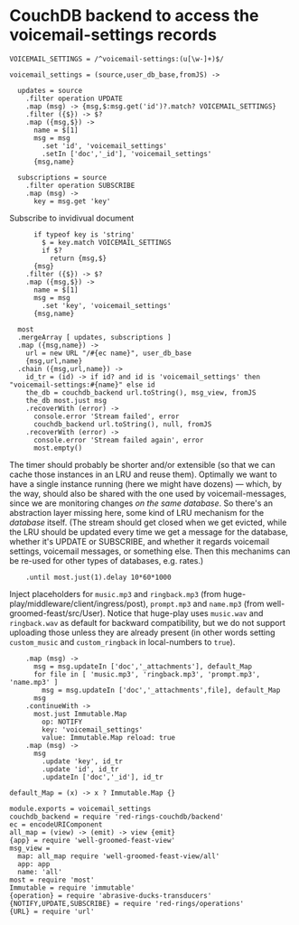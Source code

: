 CouchDB backend to access the voicemail-settings records
========================================================

    VOICEMAIL_SETTINGS = /^voicemail-settings:(u[\w-]+)$/

    voicemail_settings = (source,user_db_base,fromJS) ->

      updates = source
        .filter operation UPDATE
        .map (msg) -> {msg,$:msg.get('id')?.match? VOICEMAIL_SETTINGS}
        .filter ({$}) -> $?
        .map ({msg,$}) ->
          name = $[1]
          msg = msg
            .set 'id', 'voicemail_settings'
            .setIn ['doc','_id'], 'voicemail_settings'
          {msg,name}

      subscriptions = source
        .filter operation SUBSCRIBE
        .map (msg) ->
          key = msg.get 'key'

Subscribe to invidivual document

          if typeof key is 'string'
            $ = key.match VOICEMAIL_SETTINGS
            if $?
              return {msg,$}
          {msg}
        .filter ({$}) -> $?
        .map ({msg,$}) ->
          name = $[1]
          msg = msg
            .set 'key', 'voicemail_settings'
          {msg,name}

      most
      .mergeArray [ updates, subscriptions ]
      .map ({msg,name}) ->
        url = new URL "/#{ec name}", user_db_base
        {msg,url,name}
      .chain ({msg,url,name}) ->
        id_tr = (id) -> if id? and id is 'voicemail_settings' then "voicemail-settings:#{name}" else id
        the_db = couchdb_backend url.toString(), msg_view, fromJS
        the_db most.just msg
        .recoverWith (error) ->
          console.error 'Stream failed', error
          couchdb_backend url.toString(), null, fromJS
        .recoverWith (error) ->
          console.error 'Stream failed again', error
          most.empty()

The timer should probably be shorter and/or extensible (so that we can cache those instances in an LRU and reuse them).
Optimally we want to have a single instance running (here we might have dozens) — which, by the way, should also be shared with the one used by voicemail-messages, since we are monitoring changes _on the same database_.
So there's an abstraction layer missing here, some kind of LRU mechanism for the _database_ itself. (The stream should get closed when we get evicted, while the LRU should be updated every time we get a message for the database, whether it's UPDATE or SUBSCRIBE, and whether it regards voicemail settings, voicemail messages, or something else. Then this mechanims can be re-used for other types of databases, e.g. rates.)

        .until most.just(1).delay 10*60*1000

Inject placeholders for `music.mp3` and `ringback.mp3` (from huge-play/middleware/client/ingress/post), `prompt.mp3` and `name.mp3` (from well-groomed-feast/src/User).
Notice that huge-play uses `music.wav` and `ringback.wav` as default for backward compatibility, but we do not support uploading those unless they are already present (in other words setting `custom_music` and `custom_ringback` in local-numbers to `true`).

        .map (msg) ->
          msg = msg.updateIn ['doc','_attachments'], default_Map
          for file in [ 'music.mp3', 'ringback.mp3', 'prompt.mp3', 'name.mp3' ]
            msg = msg.updateIn ['doc','_attachments',file], default_Map
          msg
        .continueWith ->
          most.just Immutable.Map
            op: NOTIFY
            key: 'voicemail_settings'
            value: Immutable.Map reload: true
        .map (msg) ->
          msg
            .update 'key', id_tr
            .update 'id', id_tr
            .updateIn ['doc','_id'], id_tr

    default_Map = (x) -> x ? Immutable.Map {}

    module.exports = voicemail_settings
    couchdb_backend = require 'red-rings-couchdb/backend'
    ec = encodeURIComponent
    all_map = (view) -> (emit) -> view {emit}
    {app} = require 'well-groomed-feast-view'
    msg_view =
      map: all_map require 'well-groomed-feast-view/all'
      app: app
      name: 'all'
    most = require 'most'
    Immutable = require 'immutable'
    {operation} = require 'abrasive-ducks-transducers'
    {NOTIFY,UPDATE,SUBSCRIBE} = require 'red-rings/operations'
    {URL} = require 'url'
